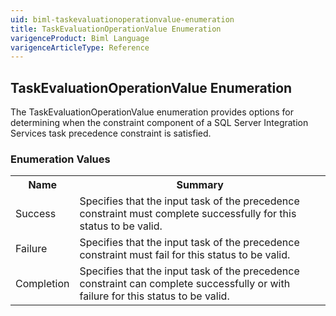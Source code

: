 ```yaml
---
uid: biml-taskevaluationoperationvalue-enumeration
title: TaskEvaluationOperationValue Enumeration
varigenceProduct: Biml Language
varigenceArticleType: Reference
---
```


## TaskEvaluationOperationValue Enumeration<div class="LanguageSummary"><div class ="SummaryItem">The TaskEvaluationOperationValue enumeration provides options for determining when the constraint component of a SQL Server Integration Services task precedence constraint is satisfied.</div></div><div class="EnumValueGroup">### Enumeration Values<table id="EnumValue" class="MemberList"><tbody><tr><th class="MemberNameColumnHeader">Name</th><th class="MemberSummaryColumnHeader">Summary</th></tr><tr class="cd0"><td class="MemberName">Success</td><td class="MemberSummary"><div class ="SummaryItem">Specifies that the input task of the precedence constraint must complete successfully for this status to be valid.</div></td></tr><tr class="cd1"><td class="MemberName">Failure</td><td class="MemberSummary"><div class ="SummaryItem">Specifies that the input task of the precedence constraint must fail for this status to be valid.</div></td></tr><tr class="cd0"><td class="MemberName">Completion</td><td class="MemberSummary"><div class ="SummaryItem">Specifies that the input task of the precedence constraint can complete successfully or with failure for this status to be valid.</div></td></tr></tbody></table></div>